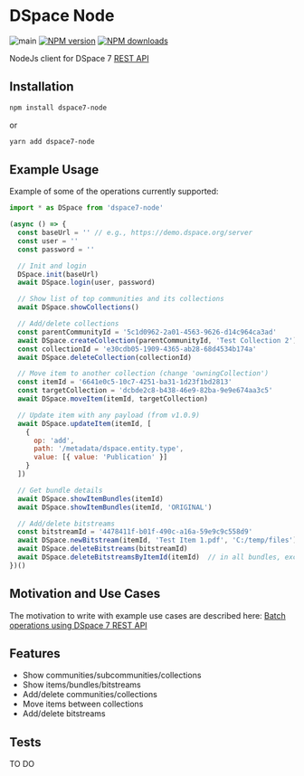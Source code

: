 # DSpace Node
![main](https://github.com/semanticlib/dspace7-node/actions/workflows/node.js.yml/badge.svg)
[![NPM version](https://img.shields.io/npm/v/dspace7-node.svg)](https://npmjs.org/package/dspace7-node)
[![NPM downloads](https://img.shields.io/npm/dm/dspace7-node.svg)](https://npmjs.org/package/dspace7-node)

NodeJs client for DSpace 7 [REST API](https://github.com/DSpace/RestContract)

## Installation

```bash
npm install dspace7-node
```
or
```bash
yarn add dspace7-node
```

## Example Usage

Example of some of the operations currently supported:

```js
import * as DSpace from 'dspace7-node'

(async () => {
  const baseUrl = '' // e.g., https://demo.dspace.org/server
  const user = ''
  const password = ''

  // Init and login
  DSpace.init(baseUrl)
  await DSpace.login(user, password)

  // Show list of top communities and its collections
  await DSpace.showCollections()

  // Add/delete collections
  const parentCommunityId = '5c1d0962-2a01-4563-9626-d14c964ca3ad'
  await DSpace.createCollection(parentCommunityId, 'Test Collection 2')
  const collectionId = 'e30cdb05-1909-4365-ab28-68d4534b174a'
  await DSpace.deleteCollection(collectionId)

  // Move item to another collection (change 'owningCollection')
  const itemId = '6641e0c5-10c7-4251-ba31-1d23f1bd2813'
  const targetCollection = 'dcbde2c8-b438-46e9-82ba-9e9e674aa3c5'
  await DSpace.moveItem(itemId, targetCollection)

  // Update item with any payload (from v1.0.9)
  await DSpace.updateItem(itemId, [
    {
      op: 'add',
      path: '/metadata/dspace.entity.type',
      value: [{ value: 'Publication' }]
    }
  ])

  // Get bundle details
  await DSpace.showItemBundles(itemId)
  await DSpace.showItemBundles(itemId, 'ORIGINAL')

  // Add/delete bitstreams
  const bitstreamId = '4478411f-b01f-490c-a16a-59e9c9c558d9'
  await DSpace.newBitstream(itemId, 'Test Item 1.pdf', 'C:/temp/files')
  await DSpace.deleteBitstreams(bitstreamId)
  await DSpace.deleteBitstreamsByItemId(itemId)  // in all bundles, except 'LICENSE'
})()


```

## Motivation and Use Cases

The motivation to write with example use cases are described here:
[Batch operations using DSpace 7 REST API](https://www.semanticconsulting.com/blog/batch-operations-using-dspace-7-rest-api)


## Features

- Show communities/subcommunities/collections
- Show items/bundles/bitstreams
- Add/delete communities/collections
- Move items between collections
- Add/delete bitstreams

## Tests

TO DO

